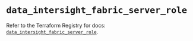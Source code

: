 # `data_intersight_fabric_server_role`

Refer to the Terraform Registry for docs: [`data_intersight_fabric_server_role`](https://registry.terraform.io/providers/ciscodevnet/intersight/1.0.71/docs/data-sources/fabric_server_role).
